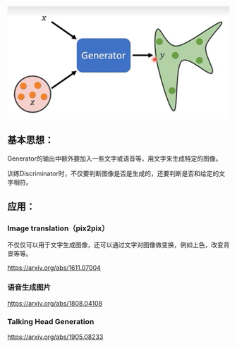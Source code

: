![image-20231227202846138](assets/image-20231227202846138.png)

## 基本思想：

Generator的输出中额外要加入一些文字或语音等，用文字来生成特定的图像。

训练Discriminator时，不仅要判断图像是否是生成的，还要判断是否和给定的文字相符。

## 应用：

### Image translation（pix2pix）

不仅仅可以用于文字生成图像，还可以通过文字对图像做变换，例如上色，改变背景等等。

https://arxiv.org/abs/1611.07004

### 语音生成图片

https://arxiv.org/abs/1808.04108

### Talking Head Generation

https://arxiv.org/abs/1905.08233

